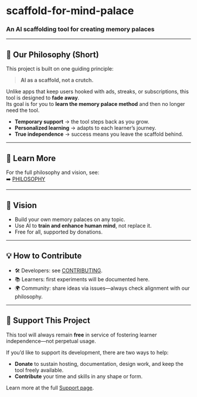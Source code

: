 # scaffold-for-mind-palace  
### An AI scaffolding tool for creating memory palaces  

---

## 🌱 Our Philosophy (Short)  

This project is built on one guiding principle:  
> **AI as a scaffold, not a crutch.**  

Unlike apps that keep users hooked with ads, streaks, or subscriptions, this tool is designed to **fade away**.  
Its goal is for you to **learn the memory palace method** and then no longer need the tool.  

- **Temporary support** → the tool steps back as you grow.  
- **Personalized learning** → adapts to each learner’s journey.  
- **True independence** → success means you leave the scaffold behind.  

---

## 📖 Learn More  

For the full philosophy and vision, see:  
➡️ [PHILOSOPHY](docs/PHILOSOPHY.md)  

---

## 🚀 Vision  

- Build your own memory palaces on any topic.  
- Use AI to **train and enhance human mind**, not replace it.  
- Free for all, supported by donations.  

---

## 💡 How to Contribute  

- 🛠️ Developers: see [CONTRIBUTING](CONTRIBUTING.md).  
- 📚 Learners: first experiments will be documented here.  
- 🌍 Community: share ideas via issues—always check alignment with our philosophy.

---

## 🙏 Support This Project

This tool will always remain **free** in service of fostering learner independence—not perpetual usage.

If you’d like to support its development, there are two ways to help:

- **Donate** to sustain hosting, documentation, design work, and keep the tool freely available.  
- **Contribute** your time and skills in any shape or form.

Learn more at the full [Support page](docs/SUPPORT.md).

